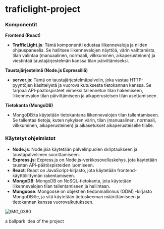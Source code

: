# traficlight-project




### Komponentit

**Frontend (React)**
- **TrafficLight.js**: Tämä komponentti edustaa liikennevaloja ja niiden ohjauspaneelia. Se hallitsee liikennevalojen näyttöä, värin vaihtamista, tilan valintaa (manuaalinen, normaali, vilkkuminen, aikaperusteinen) ja viestintää taustajärjestelmän kanssa tilan päivittämiseksi.

**Taustajärjestelmä (Node.js Expressillä)**
- **server.js**: Tämä on taustajärjestelmäpalvelin, joka vastaa HTTP-pyyntöjen käsittelystä ja vuorovaikutuksesta tietokannan kanssa. Se tarjoaa API-päätöspisteet viimeksi tallennetun tilan hakemiseen, liikennevalon tilan päivittämiseen ja aikaperusteisen tilan asettamiseen.

**Tietokanta (MongoDB)**
- MongoDB:ta käytetään tietokantana liikennevalojen tilan tallentamiseen. Se tallentaa tietoja, kuten nykyisen värin, tilan (manuaalinen, normaali, vilkkuminen, aikaperusteinen) ja aikasetukset aikaperusteiselle tilalle.

### Käytetyt ohjelmistot

- **Node.js**: Node.jsia käytetään palvelinpuolen skriptaukseen ja taustapalvelimen suorittamiseen.
- **Express.js**: Express.js on Node.js-verkkosovelluskehys, jota käytetään taustan API-päätöspisteiden luomiseen.
- **React**: React on JavaScript-kirjasto, jota käytetään frontend-käyttöliittymän rakentamiseen.
- **MongoDB**: MongoDB on NoSQL-tietokanta, jota käytetään liikennevalojen tilan tallentamiseen ja hallintaan.
- **Mongoose**: Mongoose on objektien tiedonmallinnus (ODM) -kirjasto MongoDB:lle, ja sitä käytetään tietoskeeman määrittämiseen ja tietokannan kanssa vuorovaikutukseen.








![IMG_0380](https://github.com/BestoEpe/traficlight-project/assets/91182619/7b8ae435-a593-480f-96c3-bfc9fe095a65)

a ballpark idea of the project
